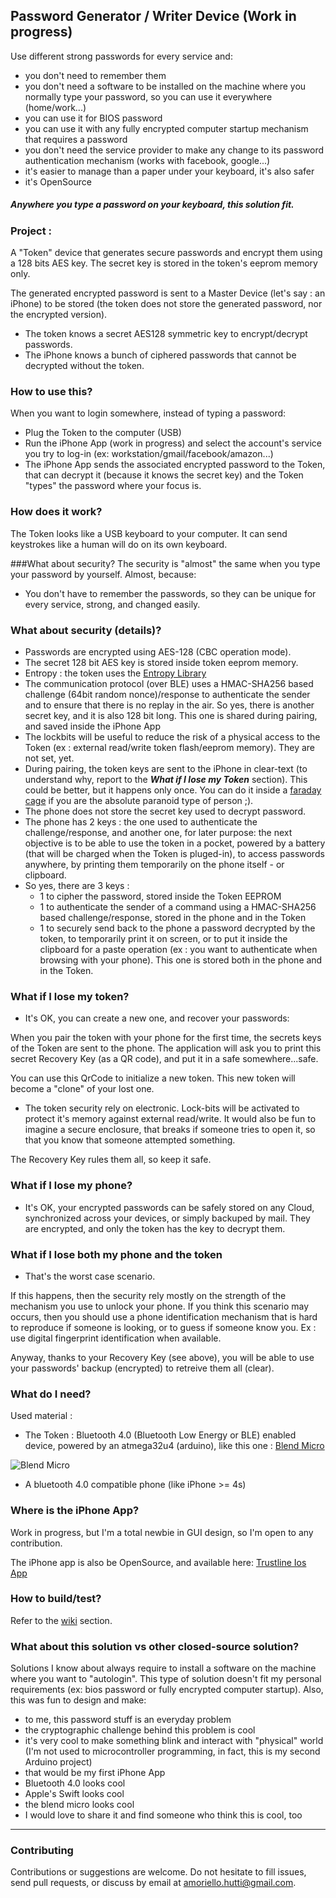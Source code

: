 
## Password Generator / Writer Device (Work in progress)

Use different strong passwords for every service and:

- you don't need to remember them
- you don't need a software to be installed on the machine where you normally type your password, so you can use it everywhere (home/work...)
- you can use it for BIOS password
- you can use it with any fully encrypted computer startup mechanism that requires a password
- you don't need the service provider to make any change to its password authentication mechanism (works with facebook, google...)
- it's easier to manage than a paper under your keyboard, it's also safer
- it's OpenSource


##### Anywhere you type a password on your keyboard, this solution fit.

### Project :
A "Token" device that generates secure passwords and encrypt them using a 128 bits AES key. The secret key is stored in the token's eeprom memory only.

The generated encrypted password is sent to a Master Device (let's say : an iPhone) to be stored (the token does not store the generated password, nor the encrypted version).

- The token knows a secret AES128 symmetric key to encrypt/decrypt passwords.
- The iPhone knows a bunch of ciphered passwords that cannot be decrypted without the token.

### How to use this?
When you want to login somewhere, instead of typing a password:

- Plug the Token to the computer (USB)
- Run the iPhone App (work in progress) and select the account's service you try to log-in (ex: workstation/gmail/facebook/amazon...)
- The iPhone App sends the associated encrypted password to the Token, that can decrypt it (because it knows the secret key) and the Token "types" the password where your focus is.


### How does it work?
The Token looks like a USB keyboard to your computer. It can send keystrokes like a human will do on its own keyboard.


###What about security?
The security is "almost" the same when you type your password by yourself. Almost, because:
- You don't have to remember the passwords, so they can be unique for every service, strong, and changed easily.


### What about security (details)?

- Passwords are encrypted using AES-128 (CBC operation mode).
- The secret 128 bit AES key is stored inside token eeprom memory.
- Entropy : the token uses the [Entropy Library](https://sites.google.com/site/astudyofentropy/project-definition/timer-jitter-entropy-sources/entropy-library)
- The communication protocol (over BLE) uses a HMAC-SHA256 based challenge (64bit random nonce)/response to authenticate the sender and to ensure that there is no replay in the air. So yes, there is another secret key, and it is also 128 bit long. This one is shared during pairing, and saved inside the iPhone App
- The lockbits will be useful to reduce the risk of a physical access to the Token (ex : external read/write token flash/eeprom memory). They are not set, yet.
- During pairing, the token keys are sent to the iPhone in clear-text (to understand why, report to the _**What if I lose my Token**_ section). This could be better, but it happens only once. You can do it inside a [faraday cage](http://www.instructables.com/id/Faraday-Cage-Phone-Pouch/) if you are the absolute paranoid type of person ;).
- The phone does not store the secret key used to decrypt password.
- The phone has 2 keys : the one used to authenticate the challenge/response, and another one, for later purpose: the next objective is to be able to use the token in a pocket, powered by a battery (that will be charged when the Token is pluged-in), to access passwords anywhere, by printing them temporarily on the phone itself - or clipboard.
- So yes, there are 3 keys : 
  - 1 to cipher the password, stored inside the Token EEPROM
  - 1 to authenticate the sender of a command using a HMAC-SHA256 based challenge/response, stored in the phone and in the Token
  - 1 to securely send back to the phone a password decrypted by the token, to temporarily print it on screen, or to put it inside the clipboard for a paste operation (ex : you want to authenticate when browsing with your phone). This one is stored both in the phone and in the Token.

### What if I lose my token?
- It's OK, you can create a new one, and recover your passwords:

When you pair the token with your phone for the first time, the secrets keys of the Token are sent to the phone.
The application will ask you to print this secret Recovery Key (as a QR code), and put it in a safe somewhere...safe.

You can use this QrCode to initialize a new token. This new token will become a "clone" of your lost one.

- The token security rely on electronic. Lock-bits will be activated to protect it's memory against external read/write. It would also be fun to imagine a secure enclosure, that breaks if someone tries to open it, so that you know that someone attempted something.

The Recovery Key rules them all, so keep it safe.

### What if I lose my phone?
- It's OK, your encrypted passwords can be safely stored on any Cloud, synchronized across your devices, or simply backuped by mail.
They are encrypted, and only the token has the key to decrypt them.
 
### What if I lose both my phone and the token
- That's the worst case scenario.

If this happens, then the security rely mostly on the strength of the mechanism you use to unlock your phone.
If you think this scenario may occurs, then you should use a phone identification mechanism that is hard to reproduce if someone is looking, or to guess if someone know you.
Ex : use digital fingerprint identification when available.

Anyway, thanks to your Recovery Key (see above), you will be able to use your passwords' backup (encrypted) to retreive them all (clear).

### What do I need?
Used material :

- The Token : Bluetooth 4.0 (Bluetooth Low Energy or BLE) enabled device, powered by an atmega32u4 (arduino), like this one : [Blend Micro](http://redbearlab.com/blendmicro)


![Blend Micro](http://static1.squarespace.com/static/5039e08be4b00cf0e8cf88cd/t/5369db8fe4b0968802ea163d/1399446417765/BlendMicro.F%26B.jpg?format=200w)

- A bluetooth 4.0 compatible phone (like iPhone >= 4s)

### Where is the iPhone App?
Work in progress, but I'm a total newbie in GUI design, so I'm open to any contribution.

The iPhone app is also be OpenSource, and available here: [Trustline Ios App](https://github.com/amoriello/trust-line-ios)

### How to build/test?
Refer to the [wiki](https://github.com/amoriello/trust-line/wiki) section.


### What about this solution vs other closed-source solution?
Solutions I know about always require to install a software on the machine where you want to "autologin". This type of solution doesn't fit my personal requirements (ex: bios password or fully encrypted computer startup). Also, this was fun to design and make:
- to me, this password stuff is an everyday problem
- the cryptographic challenge behind this problem is cool
- it's very cool to make something blink and interact with "physical" world (I'm not used to microcontroller programming, in fact, this is my second Arduino project)
- that would be my first iPhone App
- Bluetooth 4.0 looks cool
- Apple's Swift looks cool
- the blend micro looks cool
- I would love to share it and find someone who think this is cool, too

--------------------------------
### Contributing

Contributions or suggestions are welcome. Do not hesitate to fill issues, send pull requests, or discuss by email at amoriello.hutti@gmail.com.
